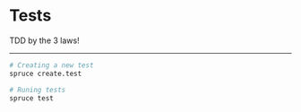 # Tests
TDD by the 3 laws!
****
```bash
# Creating a new test
spruce create.test

# Runing tests 
spruce test

```
